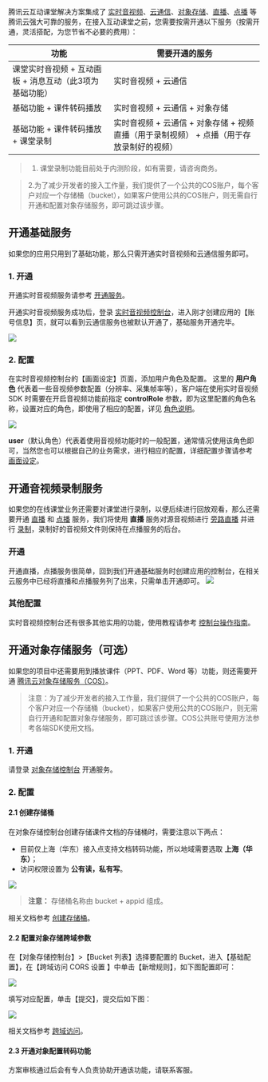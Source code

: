 腾讯云互动课堂解决方案集成了 [实时音视频](https://cloud.tencent.com/document/product/268/8424)、[云通信](https://cloud.tencent.com/document/product/269/1504)、[对象存储](https://cloud.tencent.com/document/product/436/6225)、[直播](https://cloud.tencent.com/document/product/267/2822)、[点播](https://cloud.tencent.com/document/product/266/2833) 等腾讯云强大可靠的服务，在接入互动课堂之前，您需要按需开通以下服务（按需开通，灵活搭配，为您节省不必要的费用）：

功能 | 需要开通的服务
--------- | ---------
课堂实时音视频 + 互动画板 + 消息互动（此3项为基础功能） | 实时音视频 + 云通信
基础功能 + 课件转码播放 | 实时音视频 + 云通信 + 对象存储
基础功能 + 课件转码播放 + 课堂录制 | 实时音视频 + 云通信 + 对象存储 + 视频直播（用于录制视频） + 点播（用于存放录制好的视频）

> 1. 课堂录制功能目前处于内测阶段，如有需要，请咨询商务。

> 2.为了减少开发者的接入工作量，我们提供了一个公共的COS账户，每个客户对应一个存储桶（bucket），如果客户使用公共的COS账户，则无需自行开通和配置对象存储服务，即可跳过该步骤。

## 开通基础服务
如果您的应用只用到了基础功能，那么只需开通实时音视频和云通信服务即可。

### 1. 开通
开通实时音视频服务请参考 [开通服务](https://cloud.tencent.com/document/product/647/17195)。

开通实时音视频服务成功后，登录 [实时音视频控制台](https://console.cloud.tencent.com/rav)，进入刚才创建应用的【账号信息】页，就可以看到云通信服务也被默认开通了，基础服务开通完毕。

![](https://main.qcloudimg.com/raw/32ec7a39f21d71fbcb9986bdea4e64ad.png)

### 2. 配置
在实时音视频控制台的【画面设定】页面，添加用户角色及配置。
这里的 **用户角色** 代表着一些音视频参数配置（分辨率、采集帧率等），客户端在使用实时音视频  SDK 时需要在开启音视频功能前指定 **controlRole** 参数，即为这里配置的角色名称，设置对应的角色，即使用了相应的配置，详见 [角色说明](https://cloud.tencent.com/document/product/647/17230#.E8.A7.92.E8.89.B2)。

![](https://main.qcloudimg.com/raw/0a2d4cd7bc9036960347d87e386e520a.png)

**user**（默认角色）代表着使用音视频功能时的一般配置，通常情况使用该角色即可，当然您也可以根据自己的业务需求，进行相应的配置，详细配置步骤请参考 [画面设定](https://cloud.tencent.com/document/product/647/17308)。


## 开通音视频录制服务
如果您的在线课堂业务还需要对课堂进行录制，以便后续进行回放观看，那么还需要开通 [直播](https://cloud.tencent.com/document/product/267/2822) 和 [点播](https://cloud.tencent.com/document/product/266/2833) 服务，我们将使用 **直播** 服务对源音视频进行 [旁路直播](https://cloud.tencent.com/document/product/647/16826) 并进行 [录制](https://cloud.tencent.com/document/product/647/16823)，录制好的音视频文件则保持在点播服务的后台。

### 开通
开通直播，点播服务很简单，回到我们开通基础服务时创建应用的控制台，在相关云服务中已经将直播和点播服务列了出来，只需单击开通即可。
![](https://main.qcloudimg.com/raw/09b3e5995f1b76499f33fb825d25a7ee.png)

### 其他配置
实时音视频控制台还有很多其他实用的功能，使用教程请参考 [控制台操作指南](https://cloud.tencent.com/document/product/647/17304)。

## 开通对象存储服务（可选）
如果您的项目中还需要用到播放课件（PPT、PDF、Word 等）功能，则还需要开通 [腾讯云对象存储服务（COS）](https://cloud.tencent.com/document/product/436/6225)。

> 注意：为了减少开发者的接入工作量，我们提供了一个公共的COS账户，每个客户对应一个存储桶（bucket），如果客户使用公共的COS账户，则无需自行开通和配置对象存储服务，即可跳过该步骤。COS公共账号使用方法参考各端SDK使用文档。

### 1. 开通
请登录 [对象存储控制台](https://console.cloud.tencent.com/cos5) 开通服务。

### 2. 配置

#### 2.1 创建存储桶
在对象存储控制台创建存储课件文档的存储桶时，需要注意以下两点：

* 目前仅上海（华东）接入点支持文档转码功能，所以地域需要选取 **上海（华东）**；
* 访问权限设置为 **公有读，私有写**。

![](https://main.qcloudimg.com/raw/3f19c1134ee0294f0dc9500e43bb64f5.png)

>**注意：** 存储桶名称由 bucket + appid 组成。

相关文档参考 [创建存储桶](https://cloud.tencent.com/document/product/436/6232)。

#### 2.2  配置对象存储跨域参数

在【对象存储控制台】>【Bucket 列表】选择要配置的 Bucket，进入【基础配置】，在【跨域访问 CORS 设置 】中单击【新增规则】，如下图配置即可：

![](https://main.qcloudimg.com/raw/f5b03dda8420ad6fac882713a6cfdfbf.png)

填写对应配置，单击【提交】，提交后如下图：

![](https://main.qcloudimg.com/raw/5e2bb1db68b6edbb2c601ff364914c8d.png)

相关文档参考 [跨域访问](https://cloud.tencent.com/document/product/436/13318)。

#### 2.3  开通对象配置转码功能
方案审核通过后会有专人负责协助开通该功能，请联系客服。
